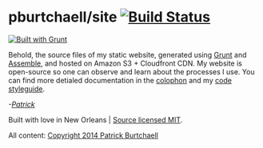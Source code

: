 # pburtchaell/site [![Build Status](https://travis-ci.org/pburtchaell/site.svg?branch=master)](https://travis-ci.org/pburtchaell/site)

[![Built with Grunt](https://cdn.gruntjs.com/builtwith.png)](http://gruntjs.com/)

Behold, the source files of my static website, generated using [Grunt][1] and [Assemble][2], and hosted on Amazon S3  + Cloudfront CDN. My website is open-source so one can observe and learn about the processes I use. You can find more detialed documentation in the [colophon][3] and my [code styleguide][4].

[1]: http://gruntjs.com 
[2]: http://assemble.io "Assemble Static Site Generator"
[3]: http://pburtchaell.com/colophon "@pburtchaell's styleguide"
[4]: http://pburtchaell.com/styleguide "@pburtchaell's styleguide"

_-[Patrick](http://twitter.com/pburtchaell)_

Built with love in New Orleans | [Source licensed MIT](LICENSE).

All content: [Copyright 2014 Patrick Burtchaell](LICENSE)
